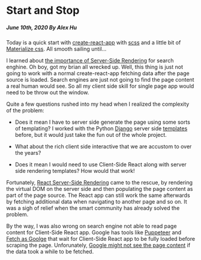 # Start and Stop
##### June 10th, 2020 By Alex Hu

Today is a quick start with [create-react-app](https://github.com/facebook/create-react-app)
with [scss](https://sass-lang.com/) and a little bit of [Materialize css](https://materializecss.com/).
All smooth sailing until...

I learned about [the importance of Server-Side Rendering](https://stackonfire.com/scraping-server-side-rendered-react-apps/)
for search enghine. Oh boy, got my brian all wrecked up. Well, this thing is just not going to work with a normal
create-react-app fetching data after the page source is loaded. Search engines are just not going to find the page content
a real human would see. So all my client side skill for single page app would need to be throw out the window.

Quite a few questions rushed into my head when I realized the complexity of the problem:

 * Does it mean I have to server side generate the page using some sorts of templating? I worked with the Python
[Django](https://www.djangoproject.com/) server side [templates](https://docs.djangoproject.com/en/3.0/topics/templates/)
before, but it would just take the fun out of the whole project.

 * What about the rich client side interactive that we are accustom to over the years?

 * Does it mean I would need to use Client-Side React along with server side rendering templates? How would that work!

Fortunately, [React Server-Side Rendering](https://www.digitalocean.com/community/tutorials/react-server-side-rendering)
came to the rescue, by rendering the virtual DOM on the server side and then populating the page content as part of the page source.
The React app can still work the same afterwards by fetching additional data when navigating to another page and so on.
It was a sigh of relief when the smart community has already solved the problem.

By the way, I was also wrong on search engine not able to read page content for Client-Side React app. Google has tools like
[Puppeteer](https://developers.google.com/web/tools/puppeteer/) and [Fetch as Goolge](https://www.javascriptstuff.com/react-seo/)
that wait for Client-Side React app to be fully loaded before scraping the page. Unforunately,
[Google might not see the page content](https://blog.pusher.com/seo-react-fetch-as-google/) if the data took a while to be fetched.
